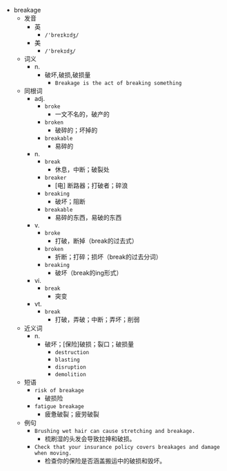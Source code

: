 - breakage
  - 发音
    - 英
      - `/'breɪkɪdʒ/`
    - 美
      - `/'brekɪdʒ/`
  - 词义
    - n.
      - 破坏,破损,破损量
        - `Breakage is the act of breaking something`
  - 同根词
    - adj.
      - `broke`
        - 一文不名的，破产的
      - `broken`
        - 破碎的；坏掉的
      - `breakable`
        - 易碎的
    - n.
      - `break`
        - 休息，中断；破裂处
      - `breaker`
        - [电] 断路器；打破者；碎浪
      - `breaking`
        - 破坏；阻断
      - `breakable`
        - 易碎的东西，易破的东西
    - v.
      - `broke`
        - 打破，断掉（break的过去式）
      - `broken`
        - 折断；打碎；损坏（break的过去分词）
      - `breaking`
        - 破坏（break的ing形式）
    - vi.
      - `break`
        - 突变
    - vt.
      - `break`
        - 打破，弄破；中断；弄坏；削弱
  - 近义词
    - n.
      - 破坏；[保险]破损；裂口；破损量
        - `destruction`
        - `blasting`
        - `disruption`
        - `demolition`
  - 短语
    - `risk of breakage`
      - 破损险 
    - `fatigue breakage`
      - 疲惫破裂；疲劳破裂 
  - 例句
    - `Brushing wet hair can cause stretching and breakage.`
      - 梳刷湿的头发会导致拉抻和破损。
    - `Check that your insurance policy covers breakages and damage when moving.`
      - 检查你的保险是否涵盖搬运中的破损和毁坏。

